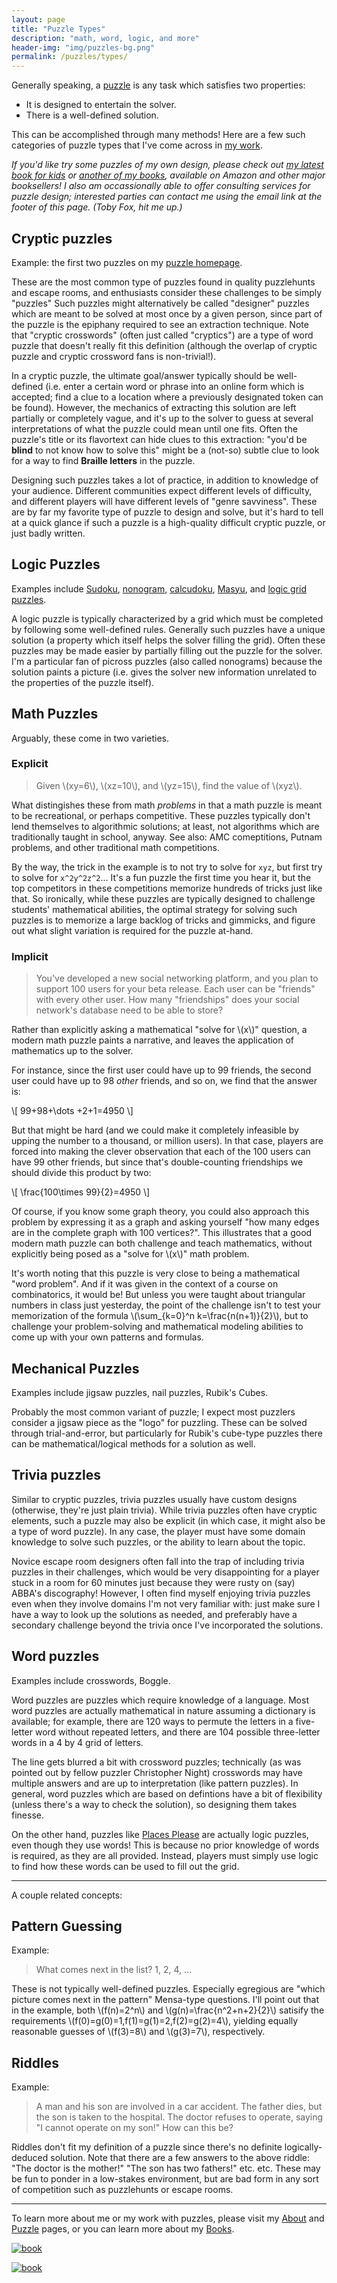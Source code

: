 ```yaml
---
layout: page
title: "Puzzle Types"
description: "math, word, logic, and more"
header-img: "img/puzzles-bg.png"
permalink: /puzzles/types/
---
```



Generally speaking, a [puzzle](https://en.wikipedia.org/wiki/Puzzle)
is any task which satisfies two properties:

* It is designed to entertain the solver.
* There is a well-defined solution.

This can be accomplished through many methods!
Here are a few such categories of puzzle types that I've come across
in [my work](/puzzles/).

*If you'd like try some puzzles of my own design, please check out
[my latest book for kids](https://amzn.to/3cLiVv1) or
[another of my books](/puzzles/books/), available on Amazon and
other major booksellers! I also am occassionally able to offer consulting
services for puzzle design; interested parties can contact me using the
email link at the footer of this page. (Toby Fox, hit me up.)*

## Cryptic puzzles

Example: the first two puzzles on my [puzzle homepage](/puzzles/).

These are the most common type of puzzles found in quality puzzlehunts and
escape rooms, and enthusiasts consider these challenges to be simply "puzzles"
Such puzzles might alternatively be called "designer" puzzles
which are meant to be solved at most once by a given person, since part of the
puzzle is the epiphany required to see an extraction technique. Note that
"cryptic crosswords" (often just called "cryptics") 
are a type of word puzzle that doesn't really fit this
definition (although the overlap of cryptic puzzle and cryptic crossword
fans is non-trivial!).

In a cryptic puzzle, the ultimate goal/answer typically should be
well-defined (i.e. enter a certain word or phrase into an online form which is
accepted; find a clue to a location where a previously designated token can be found).
However, the mechanics of extracting this solution are left partially or 
completely vague,
and it's up to the solver to guess at several interpretations of what the puzzle
could mean until one fits. Often the puzzle's title or its flavortext can
hide clues to this extraction: "you'd be **blind** to not know how to solve this"
might be a (not-so) subtle clue to look for a way to find **Braille letters**
in the puzzle.

Designing such puzzles takes a lot of practice, in addition to knowledge of
your audience. Different communities expect different levels of difficulty,
and different players will have different levels of "genre savviness".
These are by far my favorite type of puzzle to design and solve, 
but it's hard to tell at a quick glance if such a puzzle is a high-quality 
difficult cryptic puzzle, or just badly written.

## Logic Puzzles

Examples include [Sudoku](https://en.wikipedia.org/wiki/Sudoku),
[nonogram](https://en.wikipedia.org/wiki/Nonogram),
[calcudoku](https://en.wikipedia.org/wiki/KenKen),
[Masyu](https://en.wikipedia.org/wiki/Masyu), and
[logic grid puzzles](https://en.wikipedia.org/wiki/Logic_puzzle#Logic_grid_puzzles).

A logic puzzle is typically characterized by a grid which must be completed by
following some well-defined rules. Generally such puzzles have a unique solution
(a property which itself helps the solver filling the grid). Often these
puzzles may be made easier by partially filling out the puzzle for the solver.
I'm a particular fan of picross puzzles (also called nonograms) because the solution
paints a picture (i.e. gives the solver new information unrelated to the properties
of the puzzle itself).

## Math Puzzles

Arguably, these come in two varieties.

### Explicit

> Given \\(xy=6\\), \\(xz=10\\), and \\(yz=15\\), find the value of \\(xyz\\).

What distingishes these from math *problems* in that a math
puzzle is meant to be recreational, or
perhaps competitive. These puzzles typically don't lend themselves to algorithmic
solutions; at least, not algorithms which are traditionally taught in school, anyway.
See also: AMC comeptitions, Putnam problems, and other traditional math competitions.

By the way, the trick in the example is to not try to solve for `xyz`, but first try
to solve for `x^2y^2z^2`... It's a fun puzzle the first time you hear it, but the
top competitors in these competitions memorize hundreds of tricks just like that.
So ironically, while these puzzles are typically designed to challenge students'
mathematical abilities, the optimal strategy for solving such puzzles is to
memorize a large backlog of tricks and gimmicks, and figure out what slight variation
is required for the puzzle at-hand.

### Implicit

> You've developed a new social networking platform, and you plan to support
> 100 users for your beta release. Each user can be "friends" with every other
> user. How many "friendships" does your social network's database need to be
> able to store?

Rather than explicitly asking a mathematical "solve for \\(x\\)" question,
a modern math puzzle paints a narrative, and leaves the application of
mathematics up to the solver. 

For instance, since the first user could have
up to 99 friends, the second user could have up to 98 *other* friends,
and so on, we find that the answer is:

\\[
99+98+\dots +2+1=4950
\\]

But that might be hard (and we could make it completely infeasible by
upping the number to a thousand, or million users).
In that case, players are forced into making the clever observation that 
each of the 100 users can have 99 other friends, but since
that's double-counting friendships we should divide this product by two:

\\[
\frac{100\times 99}{2}=4950
\\]

Of course, if you know some graph theory, 
you could also approach this problem by expressing it as a
graph and asking yourself "how many edges are in the complete graph with 100
vertices?". 
This illustrates that a good modern math puzzle can both challenge and teach
mathematics,
without explicitly being posed as a "solve for \\(x\\)"  math problem.

It's worth noting that this puzzle is very close to being a mathematical "word problem".
And if it was given in the context of a course on combinatorics, it would be!
But unless you were taught about triangular numbers in class just yesterday,
the point of the challenge isn't to test your memorization of the formula
\\(\sum_{k=0}^n k=\frac{n(n+1)}{2}\\),
but to challenge your problem-solving and mathematical modeling abilities
to come up with your own patterns and formulas.

## Mechanical Puzzles

Examples include jigsaw puzzles, nail puzzles, Rubik's Cubes.

Probably the most common variant of puzzle; I expect most puzzlers consider a
jigsaw piece as the "logo" for puzzling. These can be solved through trial-and-error,
but particularly for Rubik's cube-type puzzles there can be mathematical/logical
methods for a solution as well. 

## Trivia puzzles

Similar to cryptic puzzles, trivia puzzles usually have custom designs (otherwise,
they're just plain trivia). While trivia puzzles often have cryptic elements, such a puzzle
may also be explicit (in which case, it might also be a type of word puzzle). 
In any case, the player must have some domain knowledge to solve such puzzles,
or the ability to learn about the topic.

Novice escape room designers often fall into the trap of including trivia puzzles
in their challenges, which would be very disappointing for a player stuck in a room
for 60 minutes just because they were rusty on (say) ABBA's discography!
However, I often find myself enjoying trivia puzzles even when they involve domains
I'm not very familiar with: just make sure I have a way to look up the solutions as
needed, and preferably have a secondary challenge beyond the trivia once I've
incorporated the solutions.

## Word puzzles

Examples include crosswords, Boggle.

Word puzzles are puzzles which require knowledge of a language. Most word puzzles are
actually mathematical in nature assuming a dictionary is available; for example,
there are 120 ways to permute the letters in a five-letter word without repeated letters,
and there are 104 possible three-letter words in a 4 by 4 grid of letters.

The line gets blurred a bit with crossword puzzles; technically (as was pointed out
by fellow puzzler Christopher Night) crosswords may have multiple answers and are
up to interpretation (like pattern puzzles). In general, word puzzles which are based
on defintions have a bit of flexibility (unless there's a way to check the solution),
so designing them takes finesse.

On the other hand, puzzles like 
[Places Please](https://www.pennydellpuzzles.com/product.aspx?c=selectedpuzzlespuzzlebooks&p=PLP)
are actually logic puzzles, even though they use words! This is because no prior
knowledge of words is required, as they are all provided. Instead, players must
simply use logic to find how these words can be used to fill out the grid.

---

A couple related concepts:

## Pattern Guessing

Example:

> What comes next in the list? 1, 2, 4, ...

These is not typically well-defined puzzles. Especially egregious are
"which picture comes next in the pattern" Mensa-type questions.
I'll point out that in the example,
both \\(f(n)=2^n\\) and \\(g(n)=\frac{n^2+n+2}{2}\\)
satisify the requirements
\\(f(0)=g(0)=1,f(1)=g(1)=2,f(2)=g(2)=4\\), 
yielding equally reasonable guesses
of \\(f(3)=8\\) and \\(g(3)=7\\), respectively.

## Riddles

Example:

> A man and his son are involved in a car accident. The father dies, but the son
> is taken to the hospital. The doctor refuses to operate, saying "I cannot
> operate on my son!" How can this be?

Riddles don't fit my definition of a puzzle since there's no definite 
logically-deduced solution. 
Note that there are a few answers to the above riddle:
"The doctor is the mother!" "The son has two fathers!" 
etc. etc. These may be fun to ponder in a low-stakes environment, but
are bad form in any sort of competition such as puzzlehunts
or escape rooms.

---

To learn more about me or my work with puzzles,
please visit my [About](/about/)
and [Puzzle](/puzzles/) pages, or you can learn more about my
[Books](/puzzles/books/).

[![book](/img/2020book.jpg)](https://smile.amazon.com/dp/1646111451/)

[![book](/img/2021book.jpg)](https://amzn.to/3cLiVv1)
